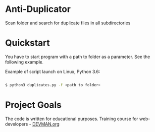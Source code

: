 # Anti-Duplicator

Scan folder and search for duplicate files in all subdirectories

# Quickstart

You have to start program with a path to folder as a parameter. See the following example.

Example of script launch on Linux, Python 3.6:

```bash

$ python3 duplicates.py -f <path to folder>

```

# Project Goals

The code is written for educational purposes. Training course for web-developers - [DEVMAN.org](https://devman.org)
